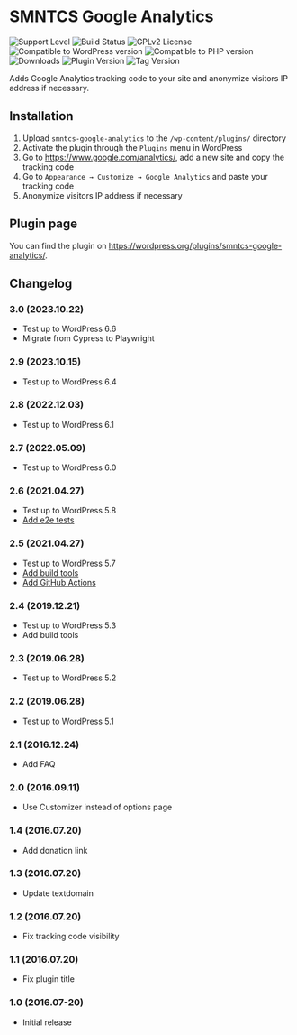 # SMNTCS Google Analytics

![Support Level](https://img.shields.io/badge/support-active-green.svg)
![Build Status](https://github.com/nielslange/smntcs-google-analytics/actions/workflows/test.yml/badge.svg)
![GPLv2 License](https://img.shields.io/github/license/nielslange/smntcs-google-analytics.svg)
![Compatible to WordPress version](https://plugintests.com/plugins/smntcs-google-analytics/wp-badge.svg)
![Compatible to PHP version](https://plugintests.com/plugins/smntcs-google-analytics/php-badge.svg)
![Downloads](https://img.shields.io/wordpress/plugin/dt/smntcs-google-analytics.svg)
![Plugin Version](https://img.shields.io/wordpress/plugin/v/smntcs-google-analytics.svg)
![Tag Version](https://img.shields.io/github/tag/nielslange/smntcs-google-analytics.svg)

Adds Google Analytics tracking code to your site and anonymize visitors IP address if necessary.

## Installation

1. Upload `smntcs-google-analytics` to the `/wp-content/plugins/` directory
2. Activate the plugin through the `Plugins` menu in WordPress
3. Go to https://www.google.com/analytics/, add a new site and copy the tracking code
4. Go to `Appearance → Customize → Google Analytics` and paste your tracking code
5. Anonymize visitors IP address if necessary

## Plugin page

You can find the plugin on https://wordpress.org/plugins/smntcs-google-analytics/.

## Changelog

### 3.0 (2023.10.22)

-   Test up to WordPress 6.6
-   Migrate from Cypress to Playwright

### 2.9 (2023.10.15)

-   Test up to WordPress 6.4

### 2.8 (2022.12.03)

-   Test up to WordPress 6.1

### 2.7 (2022.05.09)

-   Test up to WordPress 6.0

### 2.6 (2021.04.27)

-   Test up to WordPress 5.8
-   [Add e2e tests](https://github.com/nielslange/smntcs-google-analytics/issues/2)

### 2.5 (2021.04.27)

-   Test up to WordPress 5.7
-   [Add build tools](https://github.com/nielslange/smntcs-google-analytics/issues/9)
-   [Add GitHub Actions](https://github.com/nielslange/smntcs-google-analytics/issues/10)

### 2.4 (2019.12.21)

-   Test up to WordPress 5.3
-   Add build tools

### 2.3 (2019.06.28)

-   Test up to WordPress 5.2

### 2.2 (2019.06.28)

-   Test up to WordPress 5.1

### 2.1 (2016.12.24)

-   Add FAQ

### 2.0 (2016.09.11)

-   Use Customizer instead of options page

### 1.4 (2016.07.20)

-   Add donation link

### 1.3 (2016.07.20)

-   Update textdomain

### 1.2 (2016.07.20)

-   Fix tracking code visibility

### 1.1 (2016.07.20)

-   Fix plugin title

### 1.0 (2016.07-20)

-   Initial release
